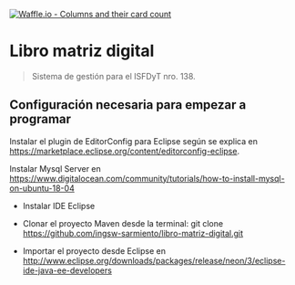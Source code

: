 [![Waffle.io - Columns and their card count](https://badge.waffle.io/ingsw-sarmiento/libro-matriz-digital.svg?columns=backlog)](https://waffle.io/ingsw-sarmiento/libro-matriz-digital)

# Libro matriz digital
> Sistema de gestión para el ISFDyT nro. 138.

## Configuración necesaria para empezar a programar

Instalar el plugin de EditorConfig para Eclipse según se explica en https://marketplace.eclipse.org/content/editorconfig-eclipse.
  
  Instalar Mysql Server en https://www.digitalocean.com/community/tutorials/how-to-install-mysql-on-ubuntu-18-04

  - Instalar IDE Eclipse

  - Clonar el proyecto Maven desde la terminal:
       git clone https://github.com/ingsw-sarmiento/libro-matriz-digital.git

  - Importar el proyecto desde Eclipse en http://www.eclipse.org/downloads/packages/release/neon/3/eclipse-ide-java-ee-developers

  
                                                                     
